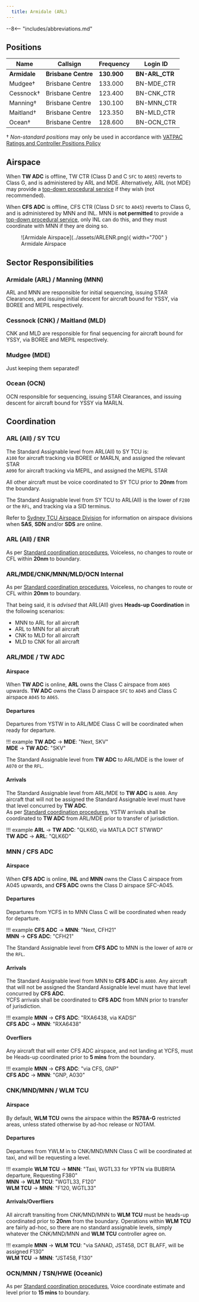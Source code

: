 ```yaml
---
  title: Armidale (ARL)
---
```


--8<-- "includes/abbreviations.md"
## Positions

| Name | Callsign | Frequency | Login ID |
| ---- | -------- | --------- | -------- |
| **Armidale** | **Brisbane Centre** | **130.900** | **BN-ARL_CTR** |
| Mudgee† | Brisbane Centre | 133.000 | BN-MDE_CTR |
| Cessnock† | Brisbane Centre | 123.400 | BN-CNK_CTR |
| Manning† | Brisbane Centre | 130.100 | BN-MNN_CTR |
| Maitland† | Brisbane Centre | 123.350 | BN-MLD_CTR |
| Ocean† | Brisbane Centre | 128.600 | BN-OCN_CTR |

† *Non-standard positions* may only be used in accordance with [VATPAC Ratings and Controller Positions Policy](https://vatpac.org/publications/policies)
## Airspace

When **TW ADC** is offline, TW CTR (Class D and C `SFC` to `A085`) reverts to Class G, and is administered by ARL and MDE. Alternatively, ARL (not MDE) may provide a [top-down procedural service](../../../aerodromes/tamworth) if they wish (not recommended).  

When **CFS ADC** is offline, CFS CTR (Class D `SFC` to `A045`) reverts to Class G, and is administered by MNN and INL. MNN is **not permitted** to provide a [top-down procedural service](../../../aerodromes/Coffs), only INL can do this, and they must coordinate with MNN if they are doing so.

<figure markdown>
![Armidale Airspace](../assets/ARLENR.png){ width="700" }
  <figcaption>Armidale Airspace</figcaption>
</figure>

## Sector Responsibilities
### Armidale (ARL) / Manning (MNN)
ARL and MNN are responsible for initial sequencing, issuing STAR Clearances, and issuing initial descent for aircraft bound for YSSY, via BOREE and MEPIL respectively.
### Cessnock (CNK) / Maitland (MLD)
CNK and MLD are responsible for final sequencing for aircraft bound for YSSY, via BOREE and MEPIL respectively.
### Mudgee (MDE)
Just keeping them separated!
### Ocean (OCN)
OCN responsible for sequencing, issuing STAR Clearances, and issuing descent for aircraft bound for YSSY via MARLN.
## Coordination
### ARL (All) / SY TCU

The Standard Assignable level from ARL(All) to SY TCU is:  
`A100` for aircraft tracking via BOREE or MARLN, and assigned the relevant STAR  
`A090` for aircraft tracking via MEPIL, and assigned the MEPIL STAR  

All other aircraft must be voice coordinated to SY TCU prior to **20nm** from the boundary.

The Standard Assignable level from SY TCU to ARL(All) is the lower of `F280` or the `RFL`, and tracking via a SID terminus.

Refer to [Sydney TCU Airspace Division](../../terminal/sydney/#airspace-division) for information on airspace divisions when **SAS**, **SDN** and/or **SDS** are online.

### ARL (All) / ENR

As per [Standard coordination procedures](../../controller-skills/coordination/#enr-enr), Voiceless, no changes to route or CFL within **20nm** to boundary.

### ARL/MDE/CNK/MNN/MLD/OCN Internal

As per [Standard coordination procedures](../../controller-skills/coordination/#enr-enr), Voiceless, no changes to route or CFL within **20nm** to boundary.

That being said, it is *advised* that ARL(All) gives **Heads-up Coordination** in the following scenarios:   
- MNN to ARL for all aircraft  
- ARL to MNN for all aircraft  
- CNK to MLD for all aircraft  
- MLD to CNK for all aircraft

### ARL/MDE / TW ADC
#### Airspace
When **TW ADC** is online, **ARL** owns the Class C airspace from `A065` upwards. **TW ADC** owns the Class D airspace `SFC` to `A045` and Class C airspace `A045` to `A065`.

#### Departures
Departures from YSTW in to ARL/MDE Class C will be coordinated when ready for departure.

!!! example
    **TW ADC** -> **MDE**: "Next, SKV"  
    **MDE** -> **TW ADC**: "SKV"  

The Standard Assignable level from **TW ADC** to ARL/MDE is the lower of `A070` or the `RFL`.

#### Arrivals
The Standard Assignable level from ARL/MDE to **TW ADC** is `A080`. Any aircraft that will not be assigned the Standard Assignable level must have that level concurred by **TW ADC**.  
As per [Standard coordination procedures](../../controller-skills/coordination/#enrtcu-class-d-twr), YSTW arrivals shall be coordinated to **TW ADC** from ARL/MDE prior to transfer of jurisdiction.

!!! example
    **ARL** -> **TW ADC**: "QLK6D, via MATLA DCT STWWD"  
    **TW ADC** -> **ARL**: "QLK6D"  

### MNN / CFS ADC
#### Airspace
When **CFS ADC** is online, **INL** and **MNN** owns the Class C airspace from A045 upwards, and **CFS ADC** owns the Class D airspace SFC-A045.

#### Departures
Departures from YCFS in to MNN Class C will be coordinated when ready for departure.

!!! example
    **CFS ADC** -> **MNN**: "Next, CFH21"  
    **MNN** -> **CFS ADC**: "CFH21"  

The Standard Assignable level from **CFS ADC** to MNN is the lower of `A070` or the `RFL`.

#### Arrivals
The Standard Assignable level from MNN to **CFS ADC** is `A080`. Any aircraft that will not be assigned the Standard Assignable level must have that level concurred by **CFS ADC**.  
YCFS arrivals shall be coordinated to **CFS ADC** from MNN prior to transfer of jurisdiction.

!!! example
    **MNN** -> **CFS ADC**: "RXA6438, via KADSI"  
    **CFS ADC** -> **MNN**: "RXA6438"

#### Overfliers
Any aircraft that will enter CFS ADC airspace, and not landing at YCFS, must be Heads-up coordinated prior to **5 mins** from the boundary.

!!! example
    **MNN** -> **CFS ADC**: "via CFS, GNP"  
    **CFS ADC** -> **MNN**: "GNP, A030"
### CNK/MND/MNN / WLM TCU
#### Airspace
By default, **WLM TCU** owns the airspace within the **R578A-G** restricted areas, unless stated otherwise by ad-hoc release or NOTAM.
#### Departures
Departures from YWLM in to CNK/MND/MNN Class C will be coordinated at taxi, and will be requesting a level.

!!! example
    **WLM TCU** -> **MNN**: "Taxi, WGTL33 for YPTN via BUBRI1A departure, Requesting F380"  
    **MNN** -> **WLM TCU**: "WGTL33, F120"  
    **WLM TCU** -> **MNN**: "F120, WGTL33"  

#### Arrivals/Overfliers
All aircraft transiting from CNK/MND/MNN to **WLM TCU** must be heads-up coordinated prior to **20nm** from the boundary. Operations within **WLM TCU** are fairly ad-hoc, so there are no standard assignable levels, simply whatever the CNK/MND/MNN and **WLM TCU** controller agree on.

!!! example
    **MNN** -> **WLM TCU**: "via SANAD, JST458, DCT BLAFF, will be assigned F130"  
    **WLM TCU** -> **MNN**: "JST458, F130"  

### OCN/MNN / TSN/HWE (Oceanic)
As per [Standard coordination procedures](../../controller-skills/coordination/#enr-oceanic), Voice coordinate estimate and level prior to **15 mins** to boundary.
